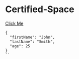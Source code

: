 # Certified-Space
[Click Me](https://ayush-101.itch.io/certified-space/devlog/513427/space-game)
```
{
  "firstName": "John",
  "lastName": "Smith",
  "age": 25
}
``

